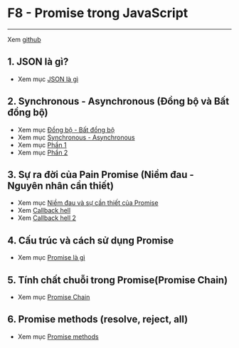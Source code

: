 # F8 - Promise trong JavaScript

---

Xem [github ](https://github.com/yugiking0/khoa-pham-async-await)

<!-- ![Sync](./image/001.png 'Đồng bộ') -->

## 1. JSON là gì?

- Xem mục [JSON là gì](./f8/phan05-087/index.md)

## 2. Synchronous - Asynchronous (Đồng bộ và Bất đồng bộ)

- Xem mục [Đồng bộ - Bất đồng bộ](./f8/phan05-088/index1.md)
- Xem mục [Synchronous - Asynchronous](./f8/phan05-088/index.md)
- Xem mục [Phần 1](./f8/phan05-088/phan1.md)
- Xem mục [Phần 2](./f8/phan05-088/phan2.md)

## 3. Sự ra đời của Pain Promise (Niềm đau - Nguyên nhân cần thiết)

- Xem mục [Niềm đau và sự cần thiết của Promise](./f8/phan05-089/index.md)
- Xem [Callback hell](./f8/phan05-089/index2.md)
- Xem [Callback hell 2](./f8/phan05-089/resolve-callback-hell.md)

## 4. Cấu trúc và cách sử dụng Promise

- Xem mục [Promise là gì](./f8/phan05-090/index.md)

## 5. Tính chất chuỗi trong Promise(Promise Chain)

- Xem mục [Promise Chain](./f8/phan05-091/index.md)

## 6. Promise methods (resolve, reject, all)

- Xem mục [Promise methods](./f8/phan05-092/index.md)
